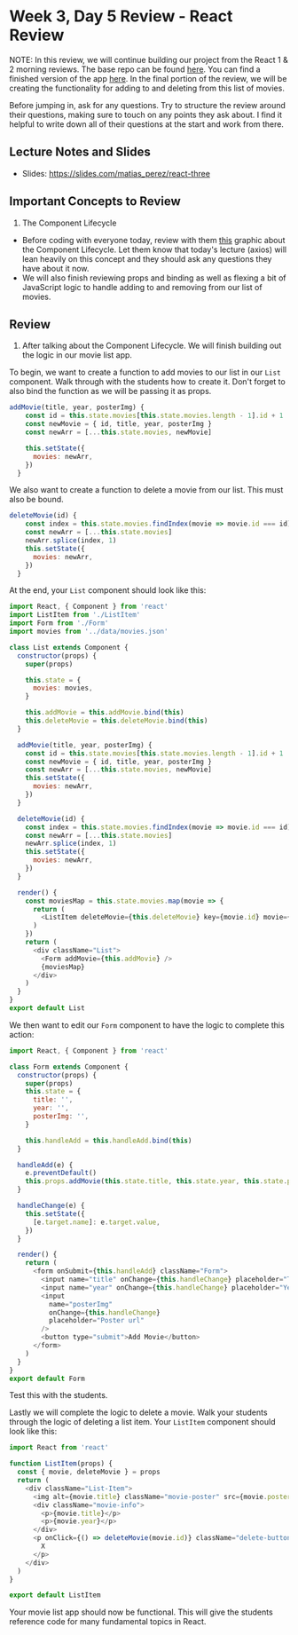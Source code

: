 # Week 3, Day 5 Review - React Review

NOTE: In this review, we will continue building our project from the React 1 & 2 morning reviews. The base repo can be found [here](https://github.com/LucasSchaat/react-morning-reviews). You can find a finished version of the app [here](https://github.com/WLH17/react-morning-reviews). In the final portion of the review, we will be creating the functionality for adding to and deleting from this list of movies.

Before jumping in, ask for any questions. Try to structure the review around their questions, making sure to touch on any points they ask about. I find it helpful to write down all of their questions at the start and work from there.

## Lecture Notes and Slides

<!-- - Notes: -->
- Slides: https://slides.com/matias_perez/react-three

## Important Concepts to Review

1. The Component Lifecycle
  - Before coding with everyone today, review with them [this](https://miro.medium.com/max/2258/1*552z6hbX_b648DjpTLHZNg.png) graphic about the Component Lifecycle. Let them know that today's lecture (axios) will lean heavily on this concept and they should ask any questions they have about it now.
- We will also finish reviewing props and binding as well as flexing a bit of JavaScript logic to handle adding to and removing from our list of movies.

## Review

1. After talking about the Component Lifecycle. We will finish building out the logic in our movie list app.

To begin, we want to create a function to add movies to our list in our `List` component. Walk through with the students how to create it. Don't forget to also bind the function as we will be passing it as props.

```js
addMovie(title, year, posterImg) {
    const id = this.state.movies[this.state.movies.length - 1].id + 1
    const newMovie = { id, title, year, posterImg }
    const newArr = [...this.state.movies, newMovie]

    this.setState({
      movies: newArr,
    })
  }
```

We also want to create a function to delete a movie from our list. This must also be bound.

```js
deleteMovie(id) {
    const index = this.state.movies.findIndex(movie => movie.id === id)
    const newArr = [...this.state.movies]
    newArr.splice(index, 1)
    this.setState({
      movies: newArr,
    })
  }
```

At the end, your `List` component should look like this:

```js
import React, { Component } from 'react'
import ListItem from './ListItem'
import Form from './Form'
import movies from '../data/movies.json'

class List extends Component {
  constructor(props) {
    super(props)

    this.state = {
      movies: movies,
    }

    this.addMovie = this.addMovie.bind(this)
    this.deleteMovie = this.deleteMovie.bind(this)
  }

  addMovie(title, year, posterImg) {
    const id = this.state.movies[this.state.movies.length - 1].id + 1
    const newMovie = { id, title, year, posterImg }
    const newArr = [...this.state.movies, newMovie]
    this.setState({
      movies: newArr,
    })
  }

  deleteMovie(id) {
    const index = this.state.movies.findIndex(movie => movie.id === id)
    const newArr = [...this.state.movies]
    newArr.splice(index, 1)
    this.setState({
      movies: newArr,
    })
  }

  render() {
    const moviesMap = this.state.movies.map(movie => {
      return (
        <ListItem deleteMovie={this.deleteMovie} key={movie.id} movie={movie} />
      )
    })
    return (
      <div className="List">
        <Form addMovie={this.addMovie} />
        {moviesMap}
      </div>
    )
  }
}
export default List
```

We then want to edit our `Form` component to have the logic to complete this action:

```js
import React, { Component } from 'react'

class Form extends Component {
  constructor(props) {
    super(props)
    this.state = {
      title: '',
      year: '',
      posterImg: '',
    }

    this.handleAdd = this.handleAdd.bind(this)
  }

  handleAdd(e) {
    e.preventDefault()
    this.props.addMovie(this.state.title, this.state.year, this.state.posterImg)
  }

  handleChange(e) {
    this.setState({
      [e.target.name]: e.target.value,
    })
  }

  render() {
    return (
      <form onSubmit={this.handleAdd} className="Form">
        <input name="title" onChange={this.handleChange} placeholder="Title" />
        <input name="year" onChange={this.handleChange} placeholder="Year" />
        <input
          name="posterImg"
          onChange={this.handleChange}
          placeholder="Poster url"
        />
        <button type="submit">Add Movie</button>
      </form>
    )
  }
}
export default Form
```

Test this with the students.

Lastly we will complete the logic to delete a movie. Walk your students through the logic of deleting a list item. Your `ListItem` component should look like this:

```js
import React from 'react'

function ListItem(props) {
  const { movie, deleteMovie } = props
  return (
    <div className="List-Item">
      <img alt={movie.title} className="movie-poster" src={movie.posterImg} />
      <div className="movie-info">
        <p>{movie.title}</p>
        <p>{movie.year}</p>
      </div>
      <p onClick={() => deleteMovie(movie.id)} className="delete-button">
        X
      </p>
    </div>
  )
}

export default ListItem
```

Your movie list app should now be functional. This will give the students reference code for many fundamental topics in React.
